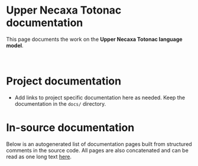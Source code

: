 # Upper Necaxa Totonac documentation

This page documents the work on the **Upper Necaxa Totonac language model**. 

<a href="https://giellalt.github.io/MaturityClassification.html"><img src="https://img.shields.io/badge/Maturity-Experiment-black.svg" height="15"/></a>
<a href="https://www.gnu.org/licenses/gpl-3.0"><img src="https://img.shields.io/badge/Lic-GPLv3-blue.svg" height="15"/></a>
<a href="https://github.com/giellalt/lang-tku/issues"><img src="https://img.shields.io/github/issues/giellalt/lang-tku" height="15"/></a>
<a href="https://github.com/giellalt/lang-tku/actions"><img src="https://github.com/giellalt/lang-tku/workflows/Speller%20CI+CD/badge.svg" height="15"/></a>

# Project documentation

* Add links to project specific documentation here as needed. Keep the documentation in the `docs/` directory.

# In-source documentation

Below is an autogenerated list of documentation pages built from structured comments in the source code. All pages are also concatenated and can be read as one long text [here](tku.md).
